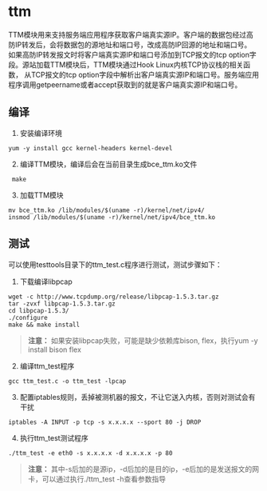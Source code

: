 # ttm

TTM模块用来支持服务端应用程序获取客户端真实源IP。客户端的数据包经过高防IP转发后，会将数据包的源地址和端口号，改成高防IP回源的地址和端口号。
如果高防IP转发报文时将客户端真实源IP和端口号添加到TCP报文的tcp option字段。源站加载TTM模块后，TTM模块通过Hook Linux内核TCP协议栈的相关函数，
从TCP报文的tcp option字段中解析出客户端真实源IP和端口号。服务端应用程序调用getpeername或者accept获取到的就是客户端真实源IP和端口号。

## 编译

1. 安装编译环境
```
yum -y install gcc kernel-headers kernel-devel
```
2. 编译TTM模块，编译后会在当前目录生成bce_ttm.ko文件
```
 make
```
3. 加载TTM模块
```
mv bce_ttm.ko /lib/modules/$(uname -r)/kernel/net/ipv4/
insmod /lib/modules/$(uname -r)/kernel/net/ipv4/bce_ttm.ko
```  

## 测试

可以使用testtools目录下的ttm_test.c程序进行测试，测试步骤如下：
1. 下载编译libpcap
```
wget -c http://www.tcpdump.org/release/libpcap-1.5.3.tar.gz
tar -zvxf libpcap-1.5.3.tar.gz 
cd libpcap-1.5.3/
./configure
make && make install
``` 
> **注意：**
> 如果安装libpcap失败，可能是缺少依赖库bison, flex，执行yum -y install bison flex

2. 编译ttm_test程序
```
gcc ttm_test.c -o ttm_test -lpcap
```
3. 配置iptables规则，丢掉被测机器的报文，不让它送入内核，否则对测试会有干扰
 ```
iptables -A INPUT -p tcp -s x.x.x.x --sport 80 -j DROP
```
4. 执行ttm_test测试程序
 ```
./ttm_test -e eth0 -s x.x.x.x -d x.x.x.x -p 80
```
> **注意：**
> 其中-s后加的是源ip，-d后加的是目的ip，-e后加的是发送报文的网卡，可以通过执行./ttm_test -h查看参数指导